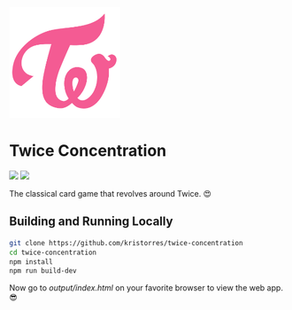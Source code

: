<img src="resources/twice-logo.png" alt="Twice logo" width="200"/>

Twice Concentration
===================

<p>
    <img src="https://img.shields.io/badge/Svelte-3.35-orange.svg?style=for-the-badge&logo=svelte"/>
    <a href="https://twitter.com/ohayoukris">
        <img src="https://img.shields.io/badge/Contact-@ohayoukris-lightgrey.svg?style=for-the-badge&logo=twitter"/>
    </a>
</p>

The classical card game that revolves around Twice. 😍

Building and Running Locally
----------------------------

```sh
git clone https://github.com/kristorres/twice-concentration
cd twice-concentration
npm install
npm run build-dev
```

Now go to _output/index.html_ on your favorite browser to view the web app. 😎
